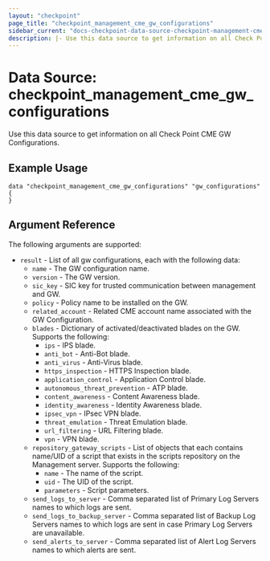 ```yaml
---
layout: "checkpoint"
page_title: "checkpoint_management_cme_gw_configurations"
sidebar_current: "docs-checkpoint-data-source-checkpoint-management-cme-gw-configurations"
description: |- Use this data source to get information on all Check Point CME GW Configurations.
---
```


# Data Source: checkpoint_management_cme_gw_configurations

Use this data source to get information on all Check Point CME GW Configurations.

## Example Usage

```hcl
data "checkpoint_management_cme_gw_configurations" "gw_configurations" {
}
```

## Argument Reference

The following arguments are supported:

* `result` - List of all gw configurations, each with the following data:
    * `name` - The GW configuration name.
    * `version` - The GW version.
    * `sic_key` - SIC key for trusted communication between management and GW.
    * `policy` - Policy name to be installed on the GW.
    * `related_account` - Related CME account name associated with the GW Configuration.
    * `blades` - Dictionary of activated/deactivated blades on the GW. Supports the following:
        * `ips` - IPS blade.
        * `anti_bot` - Anti-Bot blade.
        * `anti_virus` - Anti-Virus blade.
        * `https_inspection` - HTTPS Inspection blade.
        * `application_control` - Application Control blade.
        * `autonomous_threat_prevention` - ATP blade.
        * `content_awareness` - Content Awareness blade.
        * `identity_awareness` - Identity Awareness blade.
        * `ipsec_vpn` - IPsec VPN blade.
        * `threat_emulation` - Threat Emulation blade.
        * `url_filtering` - URL Filtering blade.
        * `vpn` - VPN blade.
    * `repository_gateway_scripts` - List of objects that each contains name/UID of a script that exists in the scripts
      repository on the Management server. Supports the following:
        * `name` - The name of the script.
        * `uid` - The UID of the script.
        * `parameters` - Script parameters.
    * `send_logs_to_server` - Comma separated list of Primary Log Servers names to which logs are sent.
    * `send_logs_to_backup_server` - Comma separated list of Backup Log Servers names to which logs are sent in case
      Primary Log Servers are unavailable.
    * `send_alerts_to_server` - Comma separated list of Alert Log Servers names to which alerts are sent.
